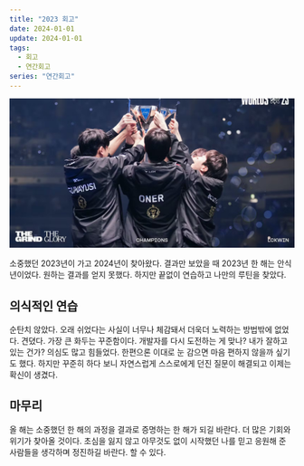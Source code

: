 ```yaml
---
title: "2023 회고"
date: 2024-01-01
update: 2024-01-01
tags:
  - 회고
  - 연간회고
series: "연간회고"
---
```


![Worlds 2023](images/worlds-2023.png)

소중했던 2023년이 가고 2024년이 찾아왔다. 결과만 보았을 때 2023년 한 해는 안식년이었다. 원하는 결과를
얻지 못했다. 하지만 끝없이 연습하고 나만의 루틴을 찾았다.

## 의식적인 연습

순탄치 않았다. 오래 쉬었다는 사실이 너무나 체감돼서 더욱더 노력하는 방법밖에 없었다. 견뎠다. 가장 큰 화두는
꾸준함이다. 개발자를 다시 도전하는 게 맞나? 내가 잘하고 있는 건가? 의심도 많고 힘들었다. 한편으론 이대로 눈 감으면 마음
편하지 않을까 싶기도 했다. 하지만 꾸준히 하다 보니 자연스럽게 스스로에게 던진 질문이 해결되고 이제는 확신이 생겼다.

## 마무리

올 해는 소중했던 한 해의 과정을 결과로 증명하는 한 해가 되길 바란다. 더 많은 기회와 위기가 찾아올 것이다. 초심을 잃지 않고
아무것도 없이 시작했던 나를 믿고 응원해 준 사람들을 생각하며 정진하길 바란다. 할 수 있다.